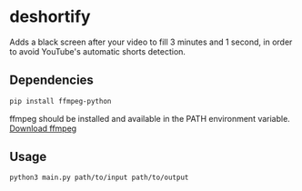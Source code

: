 # deshortify

Adds a black screen after your video to fill 3 minutes and 1 second, in order to avoid YouTube's automatic shorts detection.

## Dependencies

```bash
pip install ffmpeg-python
```

ffmpeg should be installed and available in the PATH environment variable.
[Download ffmpeg](https://ffmpeg.org/download.html)

## Usage

```bash
python3 main.py path/to/input path/to/output
```
